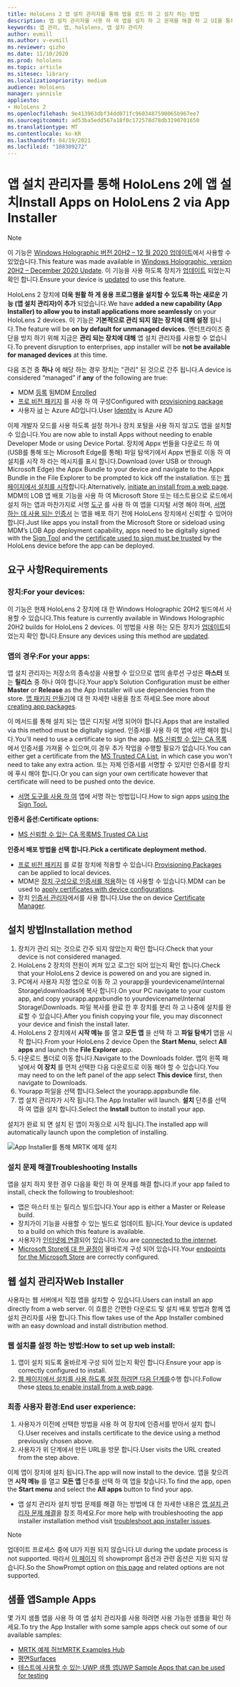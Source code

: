 ```yaml
---
title: HoloLens 2 앱 설치 관리자를 통해 앱을 로드 하 고 설치 하는 방법
description: 앱 설치 관리자를 사용 하 여 앱을 설치 하 고 문제를 해결 하 고 UI를 통해 앱을 로드 하 고 설치 하는 방법을 알아봅니다
keywords: 앱 관리, 앱, hololens, 앱 설치 관리자
author: evmill
ms.author: v-evmill
ms.reviewer: qizho
ms.date: 11/10/2020
ms.prod: hololens
ms.topic: article
ms.sitesec: library
ms.localizationpriority: medium
audience: HoloLens
manager: yannisle
appliesto:
- HoloLens 2
ms.openlocfilehash: 9e413963dbf34dd071fc9603487590065b967ee7
ms.sourcegitcommit: ad53ba5edd567a18f0c172578d78db3190701650
ms.translationtype: MT
ms.contentlocale: ko-KR
ms.lasthandoff: 04/19/2021
ms.locfileid: "108309272"
---
```

# <a name="install-apps-on-hololens-2-via-app-installer"></a><span data-ttu-id="2cf7a-104">앱 설치 관리자를 통해 HoloLens 2에 앱 설치</span><span class="sxs-lookup"><span data-stu-id="2cf7a-104">Install Apps on HoloLens 2 via App Installer</span></span>

> [!NOTE]
> <span data-ttu-id="2cf7a-105">이 기능은 [Windows Holographic 버전 20H2 – 12 월 2020 업데이트](hololens-release-notes.md)에서 사용할 수 있었습니다.</span><span class="sxs-lookup"><span data-stu-id="2cf7a-105">This feature was made available in [Windows Holographic, version 20H2 – December 2020 Update](hololens-release-notes.md).</span></span> <span data-ttu-id="2cf7a-106">이 기능을 사용 하도록 장치가 [업데이트](hololens-update-hololens.md) 되었는지 확인 합니다.</span><span class="sxs-lookup"><span data-stu-id="2cf7a-106">Ensure your device is [updated](hololens-update-hololens.md) to use this feature.</span></span>

<span data-ttu-id="2cf7a-107">HoloLens 2 장치에 **더욱 원활 하 게 응용 프로그램을 설치할 수 있도록 하는 새로운 기능 (앱 설치 관리자)이 추가** 되었습니다.</span><span class="sxs-lookup"><span data-stu-id="2cf7a-107">We have **added a new capability (App Installer) to allow you to install applications more seamlessly** on your HoloLens 2 devices.</span></span> <span data-ttu-id="2cf7a-108">이 기능은 **기본적으로 관리 되지 않는 장치에 대해 설정** 됩니다.</span><span class="sxs-lookup"><span data-stu-id="2cf7a-108">The feature will be **on by default for unmanaged devices**.</span></span> <span data-ttu-id="2cf7a-109">엔터프라이즈 중단을 방지 하기 위해 지금은 **관리 되는 장치에 대해** 앱 설치 관리자를 사용할 수 없습니다.</span><span class="sxs-lookup"><span data-stu-id="2cf7a-109">To prevent disruption to enterprises, app installer will be **not be available for managed devices** at this time.</span></span>  

<span data-ttu-id="2cf7a-110">다음 조건 중 **하나** 에 해당 하는 경우 장치는 "관리" 된 것으로 간주 됩니다.</span><span class="sxs-lookup"><span data-stu-id="2cf7a-110">A device is considered “managed” if **any** of the following are true:</span></span>

- <span data-ttu-id="2cf7a-111">MDM [등록](hololens-enroll-mdm.md) 됨</span><span class="sxs-lookup"><span data-stu-id="2cf7a-111">MDM [Enrolled](hololens-enroll-mdm.md)</span></span>
- <span data-ttu-id="2cf7a-112">[프로 비전 패키지](hololens-provisioning.md) 를 사용 하 여 구성</span><span class="sxs-lookup"><span data-stu-id="2cf7a-112">Configured with [provisioning package](hololens-provisioning.md)</span></span>
- <span data-ttu-id="2cf7a-113">사용자 [id](hololens-identity.md) 는 Azure AD입니다.</span><span class="sxs-lookup"><span data-stu-id="2cf7a-113">User [Identity](hololens-identity.md) is Azure AD</span></span>

<span data-ttu-id="2cf7a-114">이제 개발자 모드를 사용 하도록 설정 하거나 장치 포털을 사용 하지 않고도 앱을 설치할 수 있습니다.</span><span class="sxs-lookup"><span data-stu-id="2cf7a-114">You are now able to install Apps without needing to enable Developer Mode or using Device Portal.</span></span>  <span data-ttu-id="2cf7a-115">장치에 Appx 번들을 다운로드 하 여 (USB를 통해 또는 Microsoft Edge를 통해) 파일 탐색기에서 Appx 번들로 이동 하 여 설치를 시작 하 라는 메시지를 표시 합니다.</span><span class="sxs-lookup"><span data-stu-id="2cf7a-115">Download (over USB or through Microsoft Edge) the Appx Bundle to your device and navigate to the Appx Bundle in the File Explorer to be prompted to kick off the installation.</span></span>  <span data-ttu-id="2cf7a-116">또는 [웹 페이지에서 설치를 시작](https://docs.microsoft.com/windows/msix/app-installer/installing-windows10-apps-web)합니다.</span><span class="sxs-lookup"><span data-stu-id="2cf7a-116">Alternatively, [initiate an install from a web page](https://docs.microsoft.com/windows/msix/app-installer/installing-windows10-apps-web).</span></span>  <span data-ttu-id="2cf7a-117">MDM의 LOB 앱 배포 기능을 사용 하 여 Microsoft Store 또는 테스트용으로 로드에서 설치 하는 앱과 마찬가지로 서명 [도구](https://docs.microsoft.com/windows/win32/appxpkg/how-to-sign-a-package-using-signtool) 를 사용 하 여 앱을 디지털 서명 해야 하며, [서명 하는 데 사용 되는 인증서](https://docs.microsoft.com/windows/win32/appxpkg/how-to-sign-a-package-using-signtool#security-considerations) 는 앱을 배포 하기 전에 HoloLens 장치에서 신뢰할 수 있어야 합니다.</span><span class="sxs-lookup"><span data-stu-id="2cf7a-117">Just like apps you install from the Microsoft Store or sideload using MDM’s LOB App deployment capability, apps need to be digitally signed with the [Sign Tool](https://docs.microsoft.com/windows/win32/appxpkg/how-to-sign-a-package-using-signtool) and the [certificate used to sign must be trusted](https://docs.microsoft.com/windows/win32/appxpkg/how-to-sign-a-package-using-signtool#security-considerations) by the HoloLens device before the app can be deployed.</span></span>

## <a name="requirements"></a><span data-ttu-id="2cf7a-118">요구 사항</span><span class="sxs-lookup"><span data-stu-id="2cf7a-118">Requirements</span></span>

### <a name="for-your-devices"></a><span data-ttu-id="2cf7a-119">장치:</span><span class="sxs-lookup"><span data-stu-id="2cf7a-119">For your devices:</span></span>

<span data-ttu-id="2cf7a-120">이 기능은 현재 HoloLens 2 장치에 대 한 Windows Holographic 20H2 빌드에서 사용할 수 있습니다.</span><span class="sxs-lookup"><span data-stu-id="2cf7a-120">This feature is currently available in Windows Holographic 20H2 builds for HoloLens 2 devices.</span></span> <span data-ttu-id="2cf7a-121">이 방법을 사용 하는 모든 장치가 [업데이트](hololens-update-hololens.md)되었는지 확인 합니다.</span><span class="sxs-lookup"><span data-stu-id="2cf7a-121">Ensure any devices using this method are [updated](hololens-update-hololens.md).</span></span>

### <a name="for-your-apps"></a><span data-ttu-id="2cf7a-122">앱의 경우:</span><span class="sxs-lookup"><span data-stu-id="2cf7a-122">For your apps:</span></span>

<span data-ttu-id="2cf7a-123">앱 설치 관리자는 저장소의 종속성을 사용할 수 있으므로 앱의 솔루션 구성은 **마스터** 또는 **릴리스** 중 하나 여야 합니다.</span><span class="sxs-lookup"><span data-stu-id="2cf7a-123">Your app’s Solution Configuration must be either **Master** or **Release** as the App Installer will use dependencies from the store.</span></span> <span data-ttu-id="2cf7a-124">[앱 패키지 만들기](https://docs.microsoft.com/windows/msix/app-installer/create-appinstallerfile-vs)에 대 한 자세한 내용을 참조 하세요.</span><span class="sxs-lookup"><span data-stu-id="2cf7a-124">See more about [creating app packages](https://docs.microsoft.com/windows/msix/app-installer/create-appinstallerfile-vs).</span></span>

<span data-ttu-id="2cf7a-125">이 메서드를 통해 설치 되는 앱은 디지털 서명 되어야 합니다.</span><span class="sxs-lookup"><span data-stu-id="2cf7a-125">Apps that are installed via this method must be digitally signed.</span></span> <span data-ttu-id="2cf7a-126">인증서를 사용 하 여 앱에 서명 해야 합니다.</span><span class="sxs-lookup"><span data-stu-id="2cf7a-126">You'll need to use a certificate to sign the app.</span></span> <span data-ttu-id="2cf7a-127">[MS 신뢰할 수 있는 CA 목록](https://ccadb-public.secure.force.com/microsoft/IncludedCACertificateReportForMSFT)에서 인증서를 가져올 수 있으며,이 경우 추가 작업을 수행할 필요가 없습니다.</span><span class="sxs-lookup"><span data-stu-id="2cf7a-127">You can either get a certificate from the [MS Trusted CA List](https://ccadb-public.secure.force.com/microsoft/IncludedCACertificateReportForMSFT), in which case you won't need to take any extra action.</span></span> <span data-ttu-id="2cf7a-128">또는 자체 인증서를 서명할 수 있지만 인증서를 장치에 푸시 해야 합니다.</span><span class="sxs-lookup"><span data-stu-id="2cf7a-128">Or you can sign your own certificate however that certificate will need to be pushed onto the device.</span></span>

- <span data-ttu-id="2cf7a-129">[서명 도구를 사용 하 여](https://docs.microsoft.com/windows/win32/appxpkg/how-to-sign-a-package-using-signtool) 앱에 서명 하는 방법입니다.</span><span class="sxs-lookup"><span data-stu-id="2cf7a-129">How to sign apps [using the Sign Tool.](https://docs.microsoft.com/windows/win32/appxpkg/how-to-sign-a-package-using-signtool)</span></span>

<span data-ttu-id="2cf7a-130">**인증서 옵션:**</span><span class="sxs-lookup"><span data-stu-id="2cf7a-130">**Certificate options:**</span></span>

- [<span data-ttu-id="2cf7a-131">MS 신뢰할 수 있는 CA 목록</span><span class="sxs-lookup"><span data-stu-id="2cf7a-131">MS Trusted CA List</span></span>](https://ccadb-public.secure.force.com/microsoft/IncludedCACertificateReportForMSFT)

<span data-ttu-id="2cf7a-132">**인증서 배포 방법을 선택 합니다.**</span><span class="sxs-lookup"><span data-stu-id="2cf7a-132">**Pick a certificate deployment method.**</span></span>

- <span data-ttu-id="2cf7a-133">[프로 비전 패키지](hololens-provisioning.md) 를 로컬 장치에 적용할 수 있습니다.</span><span class="sxs-lookup"><span data-stu-id="2cf7a-133">[Provisioning Packages](hololens-provisioning.md) can be applied to local devices.</span></span>
- <span data-ttu-id="2cf7a-134">MDM은 [장치 구성으로 인증서를 적용](https://docs.microsoft.com/mem/intune/protect/certificates-configure)하는 데 사용할 수 있습니다.</span><span class="sxs-lookup"><span data-stu-id="2cf7a-134">MDM can be used to [apply certificates with device configurations](https://docs.microsoft.com/mem/intune/protect/certificates-configure).</span></span>
- <span data-ttu-id="2cf7a-135">장치 [인증서 관리자](certificate-manager.md)에서를 사용 합니다.</span><span class="sxs-lookup"><span data-stu-id="2cf7a-135">Use the on device [Certificate Manager](certificate-manager.md).</span></span>

## <a name="installation-method"></a><span data-ttu-id="2cf7a-136">설치 방법</span><span class="sxs-lookup"><span data-stu-id="2cf7a-136">Installation method</span></span>

1. <span data-ttu-id="2cf7a-137">장치가 관리 되는 것으로 간주 되지 않았는지 확인 합니다.</span><span class="sxs-lookup"><span data-stu-id="2cf7a-137">Check that your device is not considered managed.</span></span>
1. <span data-ttu-id="2cf7a-138">HoloLens 2 장치의 전원이 켜져 있고 로그인 되어 있는지 확인 합니다.</span><span class="sxs-lookup"><span data-stu-id="2cf7a-138">Check that your HoloLens 2 device is powered on and you are signed in.</span></span>
1. <span data-ttu-id="2cf7a-139">PC에서 사용자 지정 앱으로 이동 하 고 yourapp을 yourdevicename\Internal Storage\downloadss에 복사 합니다.</span><span class="sxs-lookup"><span data-stu-id="2cf7a-139">On your PC navigate to your custom app, and copy yourapp.appxbundle to yourdevicename\Internal Storage\Downloads.</span></span>
    <span data-ttu-id="2cf7a-140">파일 복사를 완료 한 후 장치를 분리 하 고 나중에 설치를 완료할 수 있습니다.</span><span class="sxs-lookup"><span data-stu-id="2cf7a-140">After you finish copying your file, you may disconnect your device and finish the install later.</span></span>
1. <span data-ttu-id="2cf7a-141">HoloLens 2 장치에서 **시작 메뉴** 를 열고 **모든 앱** 을 선택 하 고 **파일 탐색기** 앱을 시작 합니다.</span><span class="sxs-lookup"><span data-stu-id="2cf7a-141">From your HoloLens 2 device Open the **Start Menu**, select **All apps** and launch the **File Explorer** app.</span></span>
1. <span data-ttu-id="2cf7a-142">다운로드 폴더로 이동 합니다.</span><span class="sxs-lookup"><span data-stu-id="2cf7a-142">Navigate to the Downloads folder.</span></span> <span data-ttu-id="2cf7a-143">앱의 왼쪽 패널에서 **이 장치** 를 먼저 선택한 다음 다운로드로 이동 해야 할 수 있습니다.</span><span class="sxs-lookup"><span data-stu-id="2cf7a-143">You may need to on the left panel of the app select **This device** first, then navigate to Downloads.</span></span>
1. <span data-ttu-id="2cf7a-144">Yourapp 파일을 선택 합니다.</span><span class="sxs-lookup"><span data-stu-id="2cf7a-144">Select the yourapp.appxbundle file.</span></span>
1. <span data-ttu-id="2cf7a-145">앱 설치 관리자가 시작 됩니다.</span><span class="sxs-lookup"><span data-stu-id="2cf7a-145">The App Installer will launch.</span></span> <span data-ttu-id="2cf7a-146">**설치** 단추를 선택 하 여 앱을 설치 합니다.</span><span class="sxs-lookup"><span data-stu-id="2cf7a-146">Select the **Install** button to install your app.</span></span>

<span data-ttu-id="2cf7a-147">설치가 완료 되 면 설치 된 앱이 자동으로 시작 됩니다.</span><span class="sxs-lookup"><span data-stu-id="2cf7a-147">The installed app will automatically launch upon the completion of installing.</span></span>

![App Installer를 통해 MRTK 예제 설치](images/hololens-app-installer-picture.jpg)

### <a name="troubleshooting-installs"></a><span data-ttu-id="2cf7a-149">설치 문제 해결</span><span class="sxs-lookup"><span data-stu-id="2cf7a-149">Troubleshooting Installs</span></span>

<span data-ttu-id="2cf7a-150">앱을 설치 하지 못한 경우 다음을 확인 하 여 문제를 해결 합니다.</span><span class="sxs-lookup"><span data-stu-id="2cf7a-150">If your app failed to install,  check the following to troubleshoot:</span></span>

- <span data-ttu-id="2cf7a-151">앱은 마스터 또는 릴리스 빌드입니다.</span><span class="sxs-lookup"><span data-stu-id="2cf7a-151">Your app is either a Master or Release build.</span></span>
- <span data-ttu-id="2cf7a-152">장치가이 기능을 사용할 수 있는 빌드로 업데이트 됩니다.</span><span class="sxs-lookup"><span data-stu-id="2cf7a-152">Your device is updated to a build on which this feature is available.</span></span>
- <span data-ttu-id="2cf7a-153">사용자가 [인터넷에 연결](hololens-network.md)되어 있습니다.</span><span class="sxs-lookup"><span data-stu-id="2cf7a-153">You are [connected to the internet](hololens-network.md).</span></span>
- <span data-ttu-id="2cf7a-154">[Microsoft Store에 대 한 끝점이](hololens-offline.md) 올바르게 구성 되어 있습니다.</span><span class="sxs-lookup"><span data-stu-id="2cf7a-154">Your [endpoints for the Microsoft Store](hololens-offline.md) are correctly configured.</span></span>  

## <a name="web-installer"></a><span data-ttu-id="2cf7a-155">웹 설치 관리자</span><span class="sxs-lookup"><span data-stu-id="2cf7a-155">Web Installer</span></span>

<span data-ttu-id="2cf7a-156">사용자는 웹 서버에서 직접 앱을 설치할 수 있습니다.</span><span class="sxs-lookup"><span data-stu-id="2cf7a-156">Users can install an app directly from a web server.</span></span> <span data-ttu-id="2cf7a-157">이 흐름은 간편한 다운로드 및 설치 배포 방법과 함께 앱 설치 관리자를 사용 합니다.</span><span class="sxs-lookup"><span data-stu-id="2cf7a-157">This flow takes use of the App Installer combined with an easy download and install distribution method.</span></span>

### <a name="how-to-set-up-web-install"></a><span data-ttu-id="2cf7a-158">웹 설치를 설정 하는 방법:</span><span class="sxs-lookup"><span data-stu-id="2cf7a-158">How to set up web install:</span></span>

1. <span data-ttu-id="2cf7a-159">앱이 설치 되도록 올바르게 구성 되어 있는지 확인 합니다.</span><span class="sxs-lookup"><span data-stu-id="2cf7a-159">Ensure your app is correctly configured to install.</span></span>
1. <span data-ttu-id="2cf7a-160">[웹 페이지에서 설치를 사용 하도록 설정 하려면 다음 단계를](https://docs.microsoft.com/windows/msix/app-installer/installing-windows10-apps-web#how-to-enable-this-on-a-webpage)수행 합니다.</span><span class="sxs-lookup"><span data-stu-id="2cf7a-160">Follow these [steps to enable install from a web page](https://docs.microsoft.com/windows/msix/app-installer/installing-windows10-apps-web#how-to-enable-this-on-a-webpage).</span></span>

### <a name="end-user-experience"></a><span data-ttu-id="2cf7a-161">최종 사용자 환경:</span><span class="sxs-lookup"><span data-stu-id="2cf7a-161">End user experience:</span></span>

1. <span data-ttu-id="2cf7a-162">사용자가 이전에 선택한 방법을 사용 하 여 장치에 인증서를 받아서 설치 합니다.</span><span class="sxs-lookup"><span data-stu-id="2cf7a-162">User receives and installs certificate to the device using a method previously chosen above.</span></span>
1. <span data-ttu-id="2cf7a-163">사용자가 위 단계에서 만든 URL을 방문 합니다.</span><span class="sxs-lookup"><span data-stu-id="2cf7a-163">User visits the URL created from the step above.</span></span>

<span data-ttu-id="2cf7a-164">이제 앱이 장치에 설치 됩니다.</span><span class="sxs-lookup"><span data-stu-id="2cf7a-164">The app will now install to the device.</span></span> <span data-ttu-id="2cf7a-165">앱을 찾으려면 **시작 메뉴** 를 열고 **모든 앱** 단추를 선택 하 여 앱을 찾습니다.</span><span class="sxs-lookup"><span data-stu-id="2cf7a-165">To find the app, open the **Start menu** and select the **All apps** button to find your app.</span></span>

- <span data-ttu-id="2cf7a-166">앱 설치 관리자 설치 방법 문제를 해결 하는 방법에 대 한 자세한 내용은 [앱 설치 관리자 문제 해결](https://docs.microsoft.com/windows/msix/app-installer/troubleshoot-appinstaller-issues)을 참조 하세요.</span><span class="sxs-lookup"><span data-stu-id="2cf7a-166">For more help with troubleshooting the app installer installation method visit [troubleshoot app installer issues](https://docs.microsoft.com/windows/msix/app-installer/troubleshoot-appinstaller-issues).</span></span>

> [!NOTE]
> <span data-ttu-id="2cf7a-167">업데이트 프로세스 중에 UI가 지원 되지 않습니다.</span><span class="sxs-lookup"><span data-stu-id="2cf7a-167">UI during the update process is not supported.</span></span> <span data-ttu-id="2cf7a-168">따라서 [이 페이지](https://docs.microsoft.com/windows/msix/app-installer/update-settings) 의 showprompt 옵션과 관련 옵션은 지원 되지 않습니다.</span><span class="sxs-lookup"><span data-stu-id="2cf7a-168">So the ShowPrompt option on [this page](https://docs.microsoft.com/windows/msix/app-installer/update-settings) and related options are not supported.</span></span>

## <a name="sample-apps"></a><span data-ttu-id="2cf7a-169">샘플 앱</span><span class="sxs-lookup"><span data-stu-id="2cf7a-169">Sample Apps</span></span>

<span data-ttu-id="2cf7a-170">몇 가지 샘플 앱을 사용 하 여 앱 설치 관리자를 사용 하려면 사용 가능한 샘플을 확인 하세요.</span><span class="sxs-lookup"><span data-stu-id="2cf7a-170">To try the App Installer with some sample apps check out some of our available samples:</span></span>

- [<span data-ttu-id="2cf7a-171">MRTK 예제 허브</span><span class="sxs-lookup"><span data-stu-id="2cf7a-171">MRTK Examples Hub</span></span>](https://microsoft.github.io/MixedRealityToolkit-Unity/Documentation/README_ExampleHub.html)
- [<span data-ttu-id="2cf7a-172">평면</span><span class="sxs-lookup"><span data-stu-id="2cf7a-172">Surfaces</span></span>](https://docs.microsoft.com/windows/mixed-reality/develop/unity/sampleapp-surfaces)
- [<span data-ttu-id="2cf7a-173">테스트에 사용할 수 있는 UWP 샘플 앱</span><span class="sxs-lookup"><span data-stu-id="2cf7a-173">UWP Sample Apps that can be used for testing</span></span>](https://github.com/microsoft/Windows-universal-samples/tree/master/Samples)
